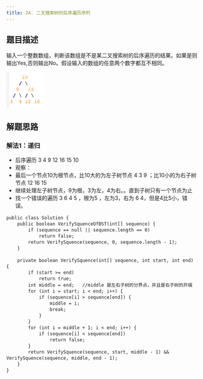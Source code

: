 ```yaml
---
title: 24. 二叉搜索树的后序遍历序列
---
```


## 题目描述

输入一个整数数组，判断该数组是不是某二叉搜索树的后序遍历的结果。如果是则输出Yes,否则输出No。假设输入的数组的任意两个数字都互不相同。

![二叉搜索树](/images/剑指offer/24.二叉搜索树的后序遍历序列.png)

## 解题思路

### 解法1：递归

- 后序遍历 3 4 9 12 16 15 10 
- 观察：
- 最后一个节点10为根节点，比10大的为左子树节点 4 3 9 ；比10小的为右子树节点 12 16 15
- 继续处理左子树节点，9为根，3为左，4为右。。直到子树只有一个节点为止
- 找一个错误的遍历 3 6 4 5 ，根为5 ，左为3，右为 6 4，但是4比5小，错误。

```
public class Solution {
    public boolean VerifySquenceOfBST(int[] sequence) {
        if (sequence == null || sequence.length == 0)
            return false;
        return VerifySquence(sequence, 0, sequence.length - 1);
    }

    private boolean VerifySquence(int[] sequence, int start, int end) {
        if (start >= end)
            return true;
        int middle = end;   //middle 是左右子树的分界点，并且是右子树的开端
        for (int i = start; i < end; i++) {
            if (sequence[i] > sequence[end]) {
                middle = i;
                break;
            }
        }
        for (int i = middle + 1; i < end; i++) {
            if (sequence[i] < sequence[end])
                return false;
        }
        return VerifySquence(sequence, start, middle - 1) && VerifySquence(sequence, middle, end - 1);
    }
}
```